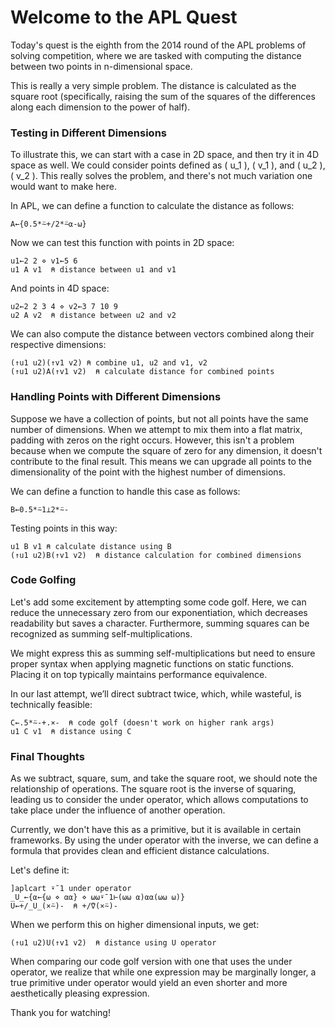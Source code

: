 
# Welcome to the APL Quest 

Today's quest is the eighth from the 2014 round of the APL problems of solving competition, where we are tasked with computing the distance between two points in n-dimensional space. 

This is really a very simple problem. The distance is calculated as the square root (specifically, raising the sum of the squares of the differences along each dimension to the power of half). 

### Testing in Different Dimensions

To illustrate this, we can start with a case in 2D space, and then try it in 4D space as well. We could consider points defined as \( u_1 \), \( v_1 \), and \( u_2 \), \( v_2 \). This really solves the problem, and there's not much variation one would want to make here. 

In APL, we can define a function to calculate the distance as follows:

```apl
A←{0.5*⍨+/2*⍨⍺-⍵}
```

Now we can test this function with points in 2D space:

```apl
u1←2 2 ⋄ v1←5 6
u1 A v1  ⍝ distance between u1 and v1
```

And points in 4D space:

```apl
u2←2 2 3 4 ⋄ v2←3 7 10 9
u2 A v2  ⍝ distance between u2 and v2
```

We can also compute the distance between vectors combined along their respective dimensions:

```apl
(↑u1 u2)(↑v1 v2) ⍝ combine u1, u2 and v1, v2
(↑u1 u2)A(↑v1 v2)  ⍝ calculate distance for combined points
```

### Handling Points with Different Dimensions

Suppose we have a collection of points, but not all points have the same number of dimensions. When we attempt to mix them into a flat matrix, padding with zeros on the right occurs. However, this isn't a problem because when we compute the square of zero for any dimension, it doesn't contribute to the final result. This means we can upgrade all points to the dimensionality of the point with the highest number of dimensions.

We can define a function to handle this case as follows:

```apl
B←0.5*⍨1⊥2*⍨-
```

Testing points in this way:

```apl
u1 B v1 ⍝ calculate distance using B
(↑u1 u2)B(↑v1 v2)  ⍝ distance calculation for combined dimensions
```

### Code Golfing

Let's add some excitement by attempting some code golf. Here, we can reduce the unnecessary zero from our exponentiation, which decreases readability but saves a character. Furthermore, summing squares can be recognized as summing self-multiplications.

We might express this as summing self-multiplications but need to ensure proper syntax when applying magnetic functions on static functions. Placing it on top typically maintains performance equivalence. 

In our last attempt, we’ll direct subtract twice, which, while wasteful, is technically feasible:

```apl
C←.5*⍨-+.×-  ⍝ code golf (doesn't work on higher rank args)
u1 C v1  ⍝ distance using C
```

### Final Thoughts

As we subtract, square, sum, and take the square root, we should note the relationship of operations. The square root is the inverse of squaring, leading us to consider the under operator, which allows computations to take place under the influence of another operation.

Currently, we don't have this as a primitive, but it is available in certain frameworks. By using the under operator with the inverse, we can define a formula that provides clean and efficient distance calculations. 

Let's define it:

```apl
]aplcart ⍣¯1 under operator
_U_←{⍺←{⍵ ⋄ ⍺⍺} ⋄ ⍵⍵⍣¯1⊢(⍵⍵ ⍺)⍺⍺(⍵⍵ ⍵)}
U←+/_U_(×⍨)-  ⍝ +/⍢(×⍨)-
```

When we perform this on higher dimensional inputs, we get:

```apl
(↑u1 u2)U(↑v1 v2)  ⍝ distance using U operator
```

When comparing our code golf version with one that uses the under operator, we realize that while one expression may be marginally longer, a true primitive under operator would yield an even shorter and more aesthetically pleasing expression.

Thank you for watching!
